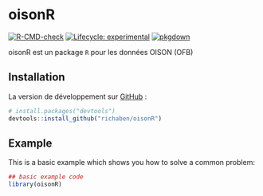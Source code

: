 
<!-- README.md is generated from README.Rmd. Please edit that file -->

# oisonR

<!-- badges: start -->

[![R-CMD-check](https://github.com/richaben/oisonR/actions/workflows/R-CMD-check.yaml/badge.svg)](https://github.com/richaben/oisonR/actions/workflows/R-CMD-check.yaml)
[![Lifecycle:
experimental](https://img.shields.io/badge/lifecycle-experimental-orange.svg)](https://lifecycle.r-lib.org/articles/stages.html#experimental)
[![pkgdown](https://github.com/richaben/oisonR/actions/workflows/pkgdown.yaml/badge.svg)](https://github.com/richaben/oisonR/actions/workflows/pkgdown.yaml)
<!-- badges: end -->

oisonR est un package `R` pour les données OISON (OFB)

## Installation

La version de développement sur [GitHub](https://github.com/) :

``` r
# install.packages("devtools")
devtools::install_github("richaben/oisonR")
```

## Example

This is a basic example which shows you how to solve a common problem:

``` r
## basic example code
library(oisonR)
```
